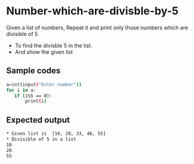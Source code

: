 # Number-which-are-divisble-by-5
Given a list of numbers, Repeat it and print only those numbers which are divisible of 5
- To find the divisble 5 in the list.
- And show the given list

## Sample codes
```sh
a=int(input("Enter number")) 
for i in a:
   if (i%5 == 0):
       print(i)
```            

## Expected output
```sh
* Given list is  [10, 20, 33, 46, 55]
* Divisible of 5 in a list
10
20
55
```
